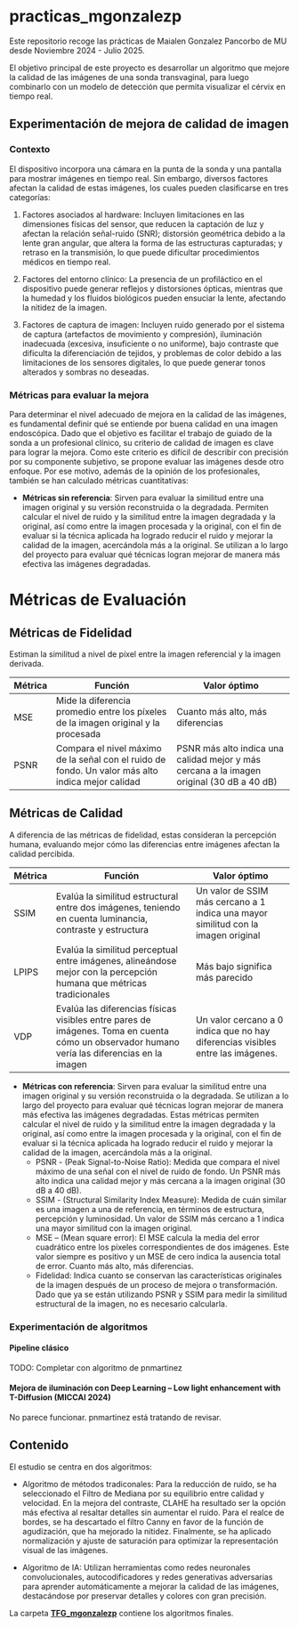 # practicas_mgonzalezp

Este repositorio recoge las prácticas de Maialen Gonzalez Pancorbo de MU desde Noviembre 2024 - Julio 2025.

El objetivo principal de este proyecto es desarrollar un algoritmo que mejore la calidad de las imágenes de una sonda transvaginal, para luego combinarlo con un modelo de detección que permita visualizar el cérvix en tiempo real. 

## Experimentación de mejora de calidad de imagen

### Contexto
El dispositivo incorpora una cámara en la punta de la sonda y una pantalla para mostrar imágenes en tiempo real. Sin embargo, diversos factores afectan la calidad de estas imágenes, los cuales pueden clasificarse en tres categorías:

1. Factores asociados al hardware: Incluyen limitaciones en las dimensiones físicas del sensor, que reducen la captación de luz y afectan la relación señal-ruido (SNR); distorsión geométrica debido a la lente gran angular, que altera la forma de las estructuras capturadas; y retraso en la transmisión, lo que puede dificultar procedimientos médicos en tiempo real.

2. Factores del entorno clínico: La presencia de un profiláctico en el dispositivo puede generar reflejos y distorsiones ópticas, mientras que la humedad y los fluidos biológicos pueden ensuciar la lente, afectando la nitidez de la imagen.

3. Factores de captura de imagen: Incluyen ruido generado por el sistema de captura (artefactos de movimiento y compresión), iluminación inadecuada (excesiva, insuficiente o no uniforme), bajo contraste que dificulta la diferenciación de tejidos, y problemas de color debido a las limitaciones de los sensores digitales, lo que puede generar tonos alterados y sombras no deseadas.

### Métricas para evaluar la mejora
Para determinar el nivel adecuado de mejora en la calidad de las imágenes, es fundamental definir qué se entiende por buena calidad en una imagen endoscópica. Dado que el objetivo es facilitar el trabajo de guiado de la sonda a un profesional clínico, su criterio de calidad de imagen es clave para lograr la mejora. Como este criterio es difícil de describir con precisión por su componente subjetivo, se propone evaluar las imágenes desde otro enfoque. Por ese motivo, además de la opinión de los profesionales, también se han calculado métricas cuantitativas: 

- **Métricas sin referencia**: Sirven para evaluar la similitud entre una imagen original y su versión reconstruida o la degradada. Permiten calcular el nivel de ruido y la similitud entre la imagen degradada y la original, así como entre la imagen procesada y la original, con el fin de evaluar si la técnica aplicada ha logrado reducir el ruido y mejorar la calidad de la imagen, acercándola más a la original. 
Se utilizan a lo largo del proyecto para evaluar qué técnicas logran mejorar de manera más efectiva las imágenes degradadas.

# Métricas de Evaluación

## Métricas de Fidelidad
Estiman la similitud a nivel de píxel entre la imagen referencial y la imagen derivada.

| Métrica | Función | Valor óptimo |
|---------|---------|--------------|
| MSE     | Mide la diferencia promedio entre los píxeles de la imagen original y la procesada | Cuanto más alto, más diferencias |
| PSNR    | Compara el nivel máximo de la señal con el ruido de fondo. Un valor más alto indica mejor calidad | PSNR más alto indica una calidad mejor y más cercana a la imagen original (30 dB a 40 dB) |

## Métricas de Calidad
A diferencia de las métricas de fidelidad, estas consideran la percepción humana, evaluando mejor cómo las diferencias entre imágenes afectan la calidad percibida.

| Métrica | Función | Valor óptimo |
|---------|---------|--------------|
| SSIM    | Evalúa la similitud estructural entre dos imágenes, teniendo en cuenta luminancia, contraste y estructura | Un valor de SSIM más cercano a 1 indica una mayor similitud con la imagen original |
| LPIPS   | Evalúa la similitud perceptual entre imágenes, alineándose mejor con la percepción humana que métricas tradicionales | Más bajo significa más parecido |
| VDP     | Evalúa las diferencias físicas visibles entre pares de imágenes. Toma en cuenta cómo un observador humano vería las diferencias en la imagen | Un valor cercano a 0 indica que no hay diferencias visibles entre las imágenes. |



- **Métricas con referencia**: Sirven para evaluar la similitud entre una imagen original y su versión reconstruida o la degradada. Se utilizan a lo largo del proyecto para evaluar qué técnicas logran mejorar de manera más efectiva las imágenes degradadas. Estas métricas permiten calcular el nivel de ruido y la similitud entre la imagen degradada y la original, así como entre la imagen procesada y la original, con el fin de evaluar si la técnica aplicada ha logrado reducir el ruido y mejorar la calidad de la imagen, acercándola más a la original.
    - PSNR - (Peak Signal-to-Noise Ratio): Medida que compara el nivel máximo de una señal con el nivel de ruido de fondo. Un PSNR más alto indica una calidad mejor y más cercana a la imagen original (30 dB a 40 dB). 
    - SSIM - (Structural Similarity Index Measure): Medida de cuán similar es una imagen a una de referencia, en términos de estructura, percepción y luminosidad. Un valor de SSIM más cercano a 1 indica una mayor similitud con la imagen original. 
    - MSE – (Mean square error): El MSE calcula la media del error cuadrático entre los píxeles correspondientes de dos imágenes. Este valor siempre es positivo y un MSE de cero indica la ausencia total de error. Cuanto más alto, más diferencias.
    - Fidelidad: Indica cuanto se conservan las características originales de la imagen después de un proceso de mejora o transformación. Dado que ya se están utilizando PSNR y SSIM para medir la similitud estructural de la imagen, no es necesario calcularla.

### Experimentación de algoritmos

#### Pipeline clásico 

TODO: Completar con algoritmo de pnmartinez

#### Mejora de iluminación con Deep Learning – Low light enhancement with T-Diffusion (MICCAI 2024)

No parece funcionar. pnmartinez está tratando de revisar.

## Contenido

El estudio se centra en dos algoritmos: 

- Algoritmo de métodos tradiconales:  Para la reducción de ruido, se ha seleccionado el Filtro de Mediana por su equilibrio entre calidad y velocidad. En la mejora del contraste, CLAHE ha resultado ser la opción más efectiva al resaltar detalles sin aumentar el ruido. Para el realce de bordes, se ha descartado el filtro Canny en favor de la función de agudización, que ha mejorado la nitidez. Finalmente, se ha aplicado normalización y ajuste de saturación para optimizar la representación visual de las imágenes.

- Algoritmo de IA: Utilizan herramientas como redes neuronales convolucionales, autocodificadores y redes generativas adversarias para aprender automáticamente a mejorar la calidad de las imágenes, destacándose por preservar detalles y colores con gran precisión.


La carpeta **[TFG_mgonzalezp](https://gitlab.com/vicomtech/v6/projects/VISUALIZE_INNITIUS/practicas_mgonzalezp/-/tree/features/TFG_mgonzalezp)** contiene los algoritmos finales.


